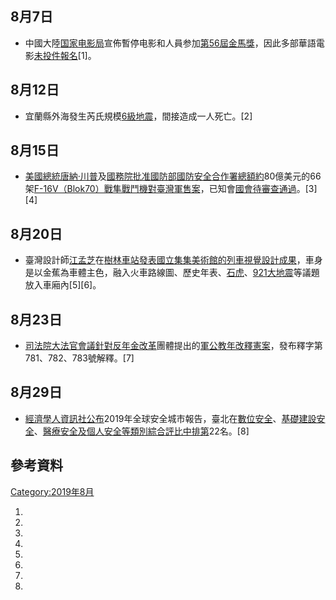 <noinclude></noinclude>

## 8月7日

  - 中國大陸[国家电影局](../Page/国家电影局.md "wikilink")宣佈暫停电影和人員参加[第56屆金馬獎](../Page/第56屆金馬獎.md "wikilink")，因此多部華語電影[未投件報名](../Page/中國大陸國家電影局抵制第56屆金馬獎事件.md "wikilink")\[1\]。

## 8月12日

  - 宜蘭縣外海發生芮氏規模[6級地震](../Page/2019年宜蘭地震.md "wikilink")，間接造成一人死亡。\[2\]

## 8月15日

  - [美國總統](../Page/美国总统.md "wikilink")[唐納·川普](../Page/唐納·川普.md "wikilink")及[國務院批准](../Page/美国国务院.md "wikilink")[國防部國防安全合作署總額約](../Page/美国国防部.md "wikilink")80億美元的66架[F-16V（Blok70）戰隼戰鬥機](https://zh.wikipedia.org/wiki/F-16戰隼戰鬥機#F-16V "wikilink")[對臺灣軍售案](../Page/美國對台軍售.md "wikilink")，已知會[國會待審查通過](../Page/美国国会.md "wikilink")。\[3\]\[4\]

## 8月20日

  - 臺灣設計師[江孟芝](../Page/江孟芝.md "wikilink")在[樹林車站發表](https://zh.wikipedia.org/wiki/樹林車站 "wikilink")[國立集集美術館的列車視覺設計成果](https://zh.wikipedia.org/wiki/國立集集美術館 "wikilink")，車身是以金蕉為車體主色，融入火車路線圖、歷史年表、[石虎](../Page/石虎.md "wikilink")、[921大地震](../Page/921大地震.md "wikilink")等議題放入車廂內\[5\]\[6\]。

## 8月23日

  - [司法院](../Page/司法院.md "wikilink")[大法官會議針對反](../Page/司法院大法官.md "wikilink")[年金改革](../Page/年金改革.md "wikilink")團體提出的[軍公教年改釋憲案](../Page/台灣軍公教爭議議題.md "wikilink")，發布釋字第781、782、783號解釋。\[7\]

## 8月29日

  - [經濟學人資訊社公布](https://zh.wikipedia.org/wiki/经济学人信息社 "wikilink")2019年全球安全城市報告，臺北在[數位安全](https://zh.wikipedia.org/wiki/數碼 "wikilink")、[基礎建設安全](../Page/基础设施.md "wikilink")、[醫療安全及個人安全等類別綜合評比中排第](../Page/病人安全.md "wikilink")22名。\[8\]

## 參考資料

[Category:2019年8月](https://zh.wikipedia.org/wiki/Category:2019年8月 "wikilink")

1.
2.
3.
4.
5.
6.
7.
8.